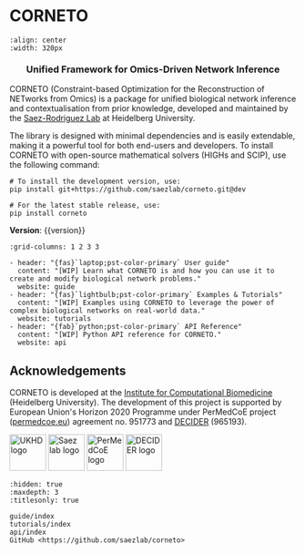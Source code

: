 # CORNETO <span class="hidden-title-marker"></span>

```{image} /_static/logo.png
:align: center
:width: 320px
```

<h3 style="text-align: center; margin-top: 20px;"> Unified Framework for Omics-Driven Network Inference </h3>

CORNETO (Constraint-based Optimization for the Reconstruction of NETworks from Omics) is a package for unified biological network inference and contextualisation from prior knowledge, developed and maintained by the [Saez-Rodriguez Lab](https://saezlab.github.io/) at Heidelberg University.

The library is designed with minimal dependencies and is easily extendable, making it a powerful tool for both end-users and developers. To install CORNETO with open-source mathematical solvers (HIGHs and SCIP), use the following command:

```
# To install the development version, use:
pip install git+https://github.com/saezlab/corneto.git@dev

# For the latest stable release, use:
pip install corneto
```

**Version**: {{version}}

```{gallery-grid}
:grid-columns: 1 2 3 3

- header: "{fas}`laptop;pst-color-primary` User guide"
  content: "[WIP] Learn what CORNETO is and how you can use it to create and modify biological network problems."
  website: guide
- header: "{fas}`lightbulb;pst-color-primary` Examples & Tutorials"
  content: "[WIP] Examples using CORNETO to leverage the power of complex biological networks on real-world data."
  website: tutorials
- header: "{fab}`python;pst-color-primary` API Reference"
  content: "[WIP] Python API reference for CORNETO."
  website: api
```

## Acknowledgements

CORNETO is developed at the [Institute for Computational Biomedicine](https://saezlab.org) (Heidelberg University). The development of this project is supported by European Union's Horizon 2020 Programme under
PerMedCoE project ([permedcoe.eu](https://permedcoe.eu/)) agreement no. 951773 and [DECIDER](https://www.deciderproject.eu/) (965193).

<img src="/_static/ukhd-logo.jpg" alt="UKHD logo" height="64px" style="height:64px; width:auto"> <img src="/_static/saezlab-logo.png" alt="Saez lab logo" height="64px" style="height:64px; width:auto"> <img src="/_static/permedcoe-eu-logo.png" alt="PerMedCoE logo" height="64px" style="height:64px; width:auto"> <img src="/_static/decider-eu-logo.png" alt="DECIDER logo" height="64px" style="height:64px; width:auto"> 



```{toctree}
:hidden: true
:maxdepth: 3
:titlesonly: true

guide/index
tutorials/index
api/index
GitHub <https://github.com/saezlab/corneto>
```